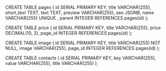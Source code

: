 CREATE TABLE pages (
  id SERIAL PRIMARY KEY,
  title VARCHAR(255),
  short_text TEXT,
  text TEXT,
  preview VARCHAR(255),
  seo JSONB,
  name VARCHAR(255) UNIQUE ,
  parent INTEGER REFERENCES pages(id)
);

CREATE TABLE price (
  id SERIAL PRIMARY KEY,
  title VARCHAR(255),
  price DECIMAL(10, 2),
  page_id INTEGER REFERENCES pages(id)
);

CREATE TABLE image (
  id SERIAL PRIMARY KEY,
  title VARCHAR(255) NOT NULL,
  image VARCHAR(255),
  page_id INTEGER REFERENCES pages(id)
);

CREATE TABLE contacts (
  id SERIAL PRIMARY KEY,
  key VARCHAR(255),
  value VARCHAR(255),
  title VARCHAR(255)
);
